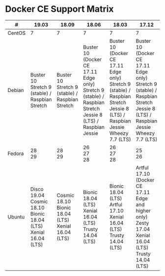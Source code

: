 # Docker CE Support Matrix

| #      | 19.03                                                                      | 18.09                                                      | 18.06                                                                                                                | 18.03                                                                                                                                     | 17.12                                                                                                                                     |
|--------|----------------------------------------------------------------------------|------------------------------------------------------------|----------------------------------------------------------------------------------------------------------------------|-------------------------------------------------------------------------------------------------------------------------------------------|-------------------------------------------------------------------------------------------------------------------------------------------|
| CentOS | 7                                                                          | 7                                                          | 7                                                                                                                    | 7                                                                                                                                         | 7                                                                                                                                         |
| Debian | Buster 10<br/>Stretch 9 (stable) / Raspbian Stretch                        | Buster 10<br/>Stretch 9 (stable) / Raspbian Stretch        | Buster 10 (Docker CE 17.11 Edge only)<br/>Stretch 9 (stable) / Raspbian Stretch<br/>Jessie 8 (LTS) / Raspbian Jessie | Buster 10 (Docker CE 17.11 Edge only)<br/>Stretch 9 (stable) / Raspbian Stretch<br/>Jessie 8 (LTS) / Raspbian Jessie<br/>Wheezy 7.7 (LTS) | Buster 10 (Docker CE 17.11 Edge only)<br/>Stretch 9 (stable) / Raspbian Stretch<br/>Jessie 8 (LTS) / Raspbian Jessie<br/>Wheezy 7.7 (LTS) |
| Fedora | 28<br/>29                                                                  | 28<br/>29                                                  | 26<br/>27<br/>28                                                                                                     | 26<br/>27<br/>28                                                                                                                          | 25<br/>26                                                                                                                                 |
| Ubuntu | Disco 19.04<br/>Cosmic 18.10<br/>Bionic 18.04 (LTS)<br/>Xenial 16.04 (LTS) | Cosmic 18.10<br/>Bionic 18.04 (LTS)<br/>Xenial 16.04 (LTS) | Bionic 18.04 (LTS)<br/>Xenial 16.04 (LTS)<br/>Trusty 14.04 (LTS)                                                     | Bionic 18.04 (LTS)<br/>Artful 17.10<br/>Xenial 16.04 (LTS)<br/>Trusty 14.04 (LTS)                                                         | Artful 17.10 (Docker CE 17.11 Edge and higher only)<br/>Zesty 17.04<br/>Xenial 16.04 (LTS)<br/>Trusty 14.04 (LTS)                         |

